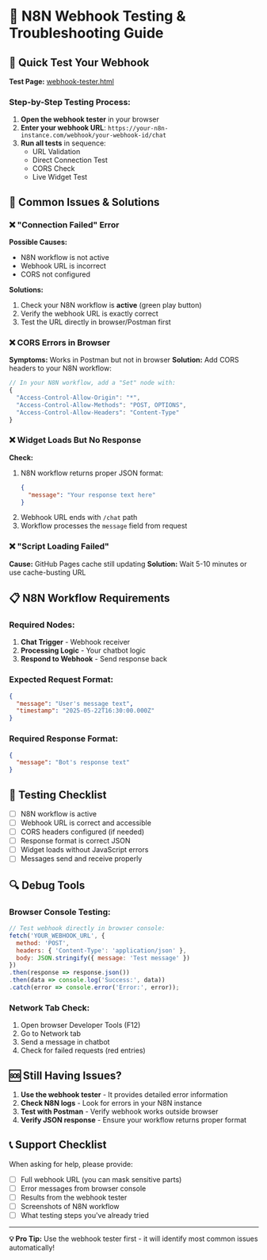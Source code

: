 # 🧪 N8N Webhook Testing & Troubleshooting Guide

## 🚀 Quick Test Your Webhook

**Test Page:** [webhook-tester.html](webhook-tester.html)

### Step-by-Step Testing Process:

1. **Open the webhook tester** in your browser
2. **Enter your webhook URL**: `https://your-n8n-instance.com/webhook/your-webhook-id/chat`
3. **Run all tests** in sequence:
   - URL Validation
   - Direct Connection Test
   - CORS Check
   - Live Widget Test

## 🔧 Common Issues & Solutions

### ❌ **"Connection Failed" Error**
**Possible Causes:**
- N8N workflow is not active
- Webhook URL is incorrect
- CORS not configured

**Solutions:**
1. Check your N8N workflow is **active** (green play button)
2. Verify the webhook URL is exactly correct
3. Test the URL directly in browser/Postman first

### ❌ **CORS Errors in Browser**
**Symptoms:** Works in Postman but not in browser
**Solution:** Add CORS headers to your N8N workflow:

```javascript
// In your N8N workflow, add a "Set" node with:
{
  "Access-Control-Allow-Origin": "*",
  "Access-Control-Allow-Methods": "POST, OPTIONS",
  "Access-Control-Allow-Headers": "Content-Type"
}
```

### ❌ **Widget Loads But No Response**
**Check:**
1. N8N workflow returns proper JSON format:
   ```json
   {
     "message": "Your response text here"
   }
   ```
2. Webhook URL ends with `/chat` path
3. Workflow processes the `message` field from request

### ❌ **"Script Loading Failed"**
**Cause:** GitHub Pages cache still updating
**Solution:** Wait 5-10 minutes or use cache-busting URL

## 📋 **N8N Workflow Requirements**

### Required Nodes:
1. **Chat Trigger** - Webhook receiver
2. **Processing Logic** - Your chatbot logic
3. **Respond to Webhook** - Send response back

### Expected Request Format:
```json
{
  "message": "User's message text",
  "timestamp": "2025-05-22T16:30:00.000Z"
}
```

### Required Response Format:
```json
{
  "message": "Bot's response text"
}
```

## 🎯 **Testing Checklist**

- [ ] N8N workflow is active
- [ ] Webhook URL is correct and accessible
- [ ] CORS headers configured (if needed)
- [ ] Response format is correct JSON
- [ ] Widget loads without JavaScript errors
- [ ] Messages send and receive properly

## 🔍 **Debug Tools**

### Browser Console Testing:
```javascript
// Test webhook directly in browser console:
fetch('YOUR_WEBHOOK_URL', {
  method: 'POST',
  headers: { 'Content-Type': 'application/json' },
  body: JSON.stringify({ message: 'Test message' })
})
.then(response => response.json())
.then(data => console.log('Success:', data))
.catch(error => console.error('Error:', error));
```

### Network Tab Check:
1. Open browser Developer Tools (F12)
2. Go to Network tab
3. Send a message in chatbot
4. Check for failed requests (red entries)

## 🆘 **Still Having Issues?**

1. **Use the webhook tester** - It provides detailed error information
2. **Check N8N logs** - Look for errors in your N8N instance
3. **Test with Postman** - Verify webhook works outside browser
4. **Verify JSON response** - Ensure your workflow returns proper format

## 📞 **Support Checklist**

When asking for help, please provide:
- [ ] Full webhook URL (you can mask sensitive parts)
- [ ] Error messages from browser console
- [ ] Results from the webhook tester
- [ ] Screenshots of N8N workflow
- [ ] What testing steps you've already tried

---

**💡 Pro Tip:** Use the webhook tester first - it will identify most common issues automatically!